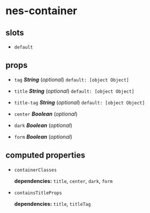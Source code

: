 # nes-container 

## slots 

- `default` 

## props 

- `tag` ***String*** (*optional*) `default: [object Object]` 

- `title` ***String*** (*optional*) `default: [object Object]` 

- `title-tag` ***String*** (*optional*) `default: [object Object]` 

- `center` ***Boolean*** (*optional*) 

- `dark` ***Boolean*** (*optional*) 

- `form` ***Boolean*** (*optional*) 

## computed properties 

- `containerClasses` 

   **dependencies:** `title`, `center`, `dark`, `form` 

- `containsTitleProps` 

   **dependencies:** `title`, `titleTag` 



